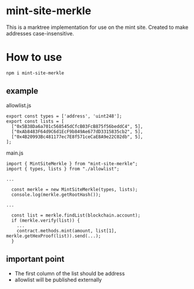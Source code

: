 # mint-site-merkle
This is a marktree implementation for use on the mint site.
Created to make addresses case-insensitive.

# How to use
`npm i mint-site-merkle`

## example

allowlist.js
```
export const types = ['address', 'uint248'];
export const lists = [
  ["0x5B38Da6a701c568545dCfcB03FcB875f56beddC4", 5],
  ["0xAb8483F64d9C6d1EcF9b849Ae677dD3315835cb2", 5],
  ["0x4B20993Bc481177ec7E8f571ceCaE8A9e22C02db", 5],
];
```

main.js
```
import { MintSiteMerkle } from "mint-site-merkle";
import { types, lists } from "./allowlist";

...

  const merkle = new MintSiteMerkle(types, lists);
  console.log(merkle.getRootHash());

...

  const list = merkle.findList(blockchain.account);
  if (merkle.verify(list)) {
    ...
    contract.methods.mint(amount, list[1], merkle.getHexProof(list)).send(...);
  }
```

## important point
* The first column of the list should be address
* allowlist will be published externally
